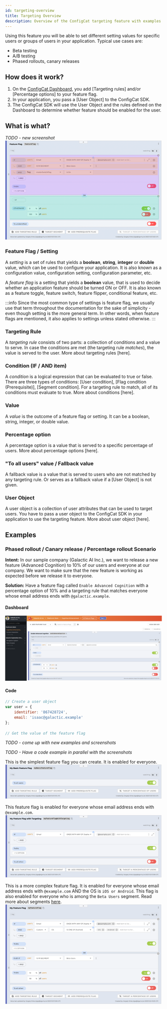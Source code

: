 ```yaml
---
id: targeting-overview
title: Targeting Overview
description: Overview of the ConfigCat targeting feature with examples.
---
```


Using this feature you will be able to set different setting values for specific users or groups of users in your application. Typical use cases are:
- Beta testing
- A/B testing
- Phased rollouts, canary releases

## How does it work?

1. On the <a href="https://app.configcat.com" target="_blank">ConfigCat Dashboard</a>, you add [Targeting rules] and/or [Percentage options] to your feature flag.
2. In your application, you pass a [User Object] to the ConfigCat SDK.
3. The ConfigCat SDK will use the User Object and the rules defined on the Dashboard to determine whether feature should be enabled for the user.

## What is what?
*TODO - new screenshot*
![Targeting Overview](../../static/assets/targeting/targeting-overview/targeting.png)

### Feature Flag / Setting

A *setting* is a set of rules that yields a **boolean**, **string**, **integer** or **double** value, which can be used to configure your application. It is also known as a configuration value, configuration setting, configuration parameter, etc.

A *feature flag* is a setting that yields a **boolean** value, that is used to decide whether an application feature should be turned ON or OFF. It is also known as a feature toggle, feature switch, feature flipper, conditional feature, etc.

:::info
Since the most common type of settings is feature flag, we usually use that term throughout the documentation for the sake of simplicity - even though setting is the more general term. In other words, when feature flags are mentioned, it also applies to settings unless stated otherwise.
:::

### Targeting Rule

A *targeting rule* consists of two parts: a collection of conditions and a value to serve. In case the conditions are met (the targeting rule *matches*), the value is served to the user. More about targeting rules [here].

### Condition (IF / AND item)

A *condition* is a logical expression that can be evaluated to true or false. There are three types of conditions: [User condition], [Flag condition (Prerequisite)], [Segment condition]. For a targeting rule to match, all of its conditions must evaluate to true. More about conditions [here].

### Value

A *value* is the outcome of a feature flag or setting. It can be a boolean, string, integer, or double value.

### Percentage option

A percentage option is a value that is served to a specific percentage of users. More about percentage options [here].

### "To all users" value / Fallback value

A fallback value is a value that is served to users who are not matched by any targeting rule. Or serves as a fallback value if a [User Object] is not given.

### User Object

A user object is a collection of user attributes that can be used to target users. You have to pass a user object to the ConfigCat SDK in your application to use the targeting feature. More about user object [here]. 

## Examples

### Phased rollout / Canary release / Percentage rollout Scenario

**Intent:** In our sample company (Galactic AI Inc.), we want to release a new feature (Advanced Cognition) to 10% of our users and everyone at our company. We want to make sure that the new feature is working as expected before we release it to everyone.

**Solution:** Have a feature flag called `Enable Advanced Cognition` with a percentage option of 10% and a targeting rule that matches everyone whose email address ends with `@galactic.example`.

#### Dashboard
![Targeting Example 1](../../static/assets/targeting/targeting-overview/example1.png)

#### Code

```js
// Create a user object
var user = {
    identifier: '867428724',
    email: 'isaac@galactic.example'
};

// Get the value of the feature flag
```


*TODO - come up with new examples and screenshots*

*TODO - Have a code example in parallel with the screenshots*

This is the simplest feature flag you can create. It is enabled for everyone.
![Basic Feature Flag](../../static/assets/targeting/basic.png)

This feature flag is enabled for everyone whose email address ends with `@example.com`.
![Simple Feature Flag](../../static/assets/targeting/simple.png)

This is a more complex feature flag. It is enabled for everyone whose email address ends with `@example.com` AND the OS is `iOS or Android`. This flag is also enabled for everyone who is among the `Beta Users` segment. Read more about segments [here](/targeting/targeting-rules/segment-condition).
![Complex Feature Flag](../../static/assets/targeting/complex.png)